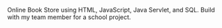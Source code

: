Online Book Store using HTML, JavaScript, Java Servlet, and SQL. Build with my team member for a school project. 
